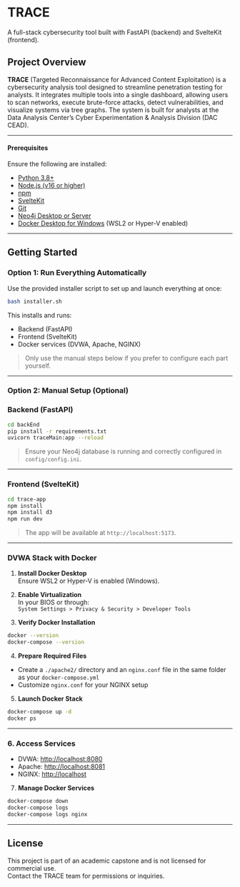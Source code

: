 # TRACE

A full-stack cybersecurity tool built with FastAPI (backend) and SvelteKit (frontend).

## Project Overview

**TRACE** (Targeted Reconnaissance for Advanced Content Exploitation) is a cybersecurity analysis tool designed to streamline penetration testing for analysts. It integrates multiple tools into a single dashboard, allowing users to scan networks, execute brute-force attacks, detect vulnerabilities, and visualize systems via tree graphs. The system is built for analysts at the Data Analysis Center’s Cyber Experimentation & Analysis Division (DAC CEAD).

---

#### Prerequisites

Ensure the following are installed:

- [Python 3.8+](https://www.python.org/downloads/)
- [Node.js (v16 or higher)](https://nodejs.org/)
- [npm](https://www.npmjs.com/)
- [SvelteKit](https://kit.svelte.dev/docs/installation)
- [Git](https://git-scm.com/)
- [Neo4j Desktop or Server](https://neo4j.com/download/)
- [Docker Desktop for Windows](https://www.docker.com/products/docker-desktop) (WSL2 or Hyper-V enabled)

---

## Getting Started

### Option 1: Run Everything Automatically

Use the provided installer script to set up and launch everything at once:

```bash
bash installer.sh
```

This installs and runs:

- Backend (FastAPI)
- Frontend (SvelteKit)
- Docker services (DVWA, Apache, NGINX)

> Only use the manual steps below if you prefer to configure each part yourself.

---

### Option 2: Manual Setup (Optional)



### Backend (FastAPI)

```bash
cd backEnd
pip install -r requirements.txt
uvicorn traceMain:app --reload
```

> Ensure your Neo4j database is running and correctly configured in `config/config.ini`.

---

### Frontend (SvelteKit)

```bash
cd trace-app
npm install
npm install d3
npm run dev
```

> The app will be available at `http://localhost:5173`.

---

### DVWA Stack with Docker

1. **Install Docker Desktop**  
   Ensure WSL2 or Hyper-V is enabled (Windows).

2. **Enable Virtualization**  
   In your BIOS or through:  
   `System Settings > Privacy & Security > Developer Tools`

3. **Verify Docker Installation**

```bash
docker --version
docker-compose --version
```

4. **Prepare Required Files**

- Create a `./apache2/` directory and an `nginx.conf` file in the same folder as your `docker-compose.yml`
- Customize `nginx.conf` for your NGINX setup

5. **Launch Docker Stack**

```bash
docker-compose up -d
docker ps
```
---
### 6. **Access Services**

- DVWA: [http://localhost:8080](http://localhost:8080)  
- Apache: [http://localhost:8081](http://localhost:8081)  
- NGINX: [http://localhost](http://localhost)

7. **Manage Docker Services**

```bash
docker-compose down
docker-compose logs
docker-compose logs nginx
```

---

## License

This project is part of an academic capstone and is not licensed for commercial use.  
Contact the TRACE team for permissions or inquiries.
